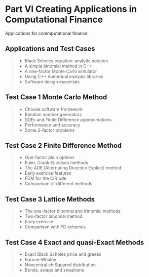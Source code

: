 # Part VI Creating Applications in Computational Finance

Applications for commputational finance

## Applications and Test Cases

> - Black Scholes equation: analytic solution
> - A simple binomial method in C++
> - A one-factor Monte Carlo simulator
> - Using C++ numerical analysis libraries
> - Software design essentials

## Test Case 1 Monte Carlo Method

> - Choose software framework
> - Random number generators
> - SDEs and Finite Difference approximations
> - Performance and accuracy
> - Some 2-factor problems

## Test Case 2 Finite Difference Method

> - One-factor plain options
> - Euler, Crank-Nicolson methods
> - The ADE (Alternating Direction Explicit) method
> - Early exercise features
> - FDM for the CIR pde
> - Comparison of different methods

## Test Case 3 Lattice Methods

> - The one-factor binomial and trinomial methods
> - Two-factor binomial method
> - Early exercise
> - Comparison with FD schemes

## Test Case 4 Exact and quasi-Exact Methods

> - Exact Black Scholes price and greeks
> - Barone-Whaley
> - Noncentral chiSquared distribution
> - Bonds, swaps and swaptions